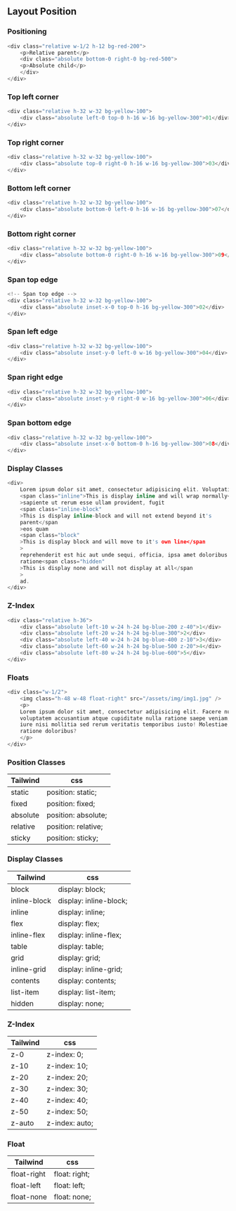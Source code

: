 ## Layout Position

### Positioning

```c
<div class="relative w-1/2 h-12 bg-red-200">
    <p>Relative parent</p>
    <div class="absolute bottom-0 right-0 bg-red-500">
    <p>Absolute child</p>
    </div>
</div>
```

### Top left corner

```c
<div class="relative h-32 w-32 bg-yellow-100">
    <div class="absolute left-0 top-0 h-16 w-16 bg-yellow-300">01</div>
</div>
```

### Top right corner

```c
<div class="relative h-32 w-32 bg-yellow-100">
    <div class="absolute top-0 right-0 h-16 w-16 bg-yellow-300">03</div>
</div>
```

### Bottom left corner

```c
<div class="relative h-32 w-32 bg-yellow-100">
    <div class="absolute bottom-0 left-0 h-16 w-16 bg-yellow-300">07</div>
</div>
```

### Bottom right corner

```c
<div class="relative h-32 w-32 bg-yellow-100">
    <div class="absolute bottom-0 right-0 h-16 w-16 bg-yellow-300">09</div>
</div>
```

### Span top edge

```c
<!-- Span top edge -->
<div class="relative h-32 w-32 bg-yellow-100">
    <div class="absolute inset-x-0 top-0 h-16 bg-yellow-300">02</div>
</div>
```

### Span left edge

```c
<div class="relative h-32 w-32 bg-yellow-100">
    <div class="absolute inset-y-0 left-0 w-16 bg-yellow-300">04</div>
</div>
```

### Span right edge

```c
<div class="relative h-32 w-32 bg-yellow-100">
    <div class="absolute inset-y-0 right-0 w-16 bg-yellow-300">06</div>
</div>
```

### Span bottom edge

```c
<div class="relative h-32 w-32 bg-yellow-100">
    <div class="absolute inset-x-0 bottom-0 h-16 bg-yellow-300">08</div>
</div>
```

### Display Classes

```c
<div>
    Lorem ipsum dolor sit amet, consectetur adipisicing elit. Voluptatibus
    <span class="inline">This is display inline and will wrap normally</span
    >sapiente ut rerum esse ullam provident, fugit
    <span class="inline-block"
    >This is display inline-block and will not extend beyond it's
    parent</span
    >eos quam
    <span class="block"
    >This is display block and will move to it's own line</span
    >
    reprehenderit est hic aut unde sequi, officia, ipsa amet doloribus
    ratione<span class="hidden"
    >This is display none and will not display at all</span
    >
    ad.
</div>
```

### Z-Index

```c
<div class="relative h-36">
    <div class="absolute left-10 w-24 h-24 bg-blue-200 z-40">1</div>
    <div class="absolute left-20 w-24 h-24 bg-blue-300">2</div>
    <div class="absolute left-40 w-24 h-24 bg-blue-400 z-10">3</div>
    <div class="absolute left-60 w-24 h-24 bg-blue-500 z-20">4</div>
    <div class="absolute left-80 w-24 h-24 bg-blue-600">5</div>
</div>
```

### Floats

```c
<div class="w-1/2">
    <img class="h-48 w-48 float-right" src="/assets/img/img1.jpg" />
    <p>
    Lorem ipsum dolor sit amet, consectetur adipisicing elit. Facere numquam
    voluptatem accusantium atque cupiditate nulla ratione saepe veniam, ex
    iure nisi mollitia sed rerum veritatis temporibus iusto! Molestiae,
    ratione doloribus?
    </p>
</div>
```

### Position Classes

| Tailwind | css                 |
| -------- | ------------------- |
| static   | position: static;   |
| fixed    | position: fixed;    |
| absolute | position: absolute; |
| relative | position: relative; |
| sticky   | position: sticky;   |

### Display Classes

| Tailwind     | css                    |
| ------------ | ---------------------- |
| block        | display: block;        |
| inline-block | display: inline-block; |
| inline       | display: inline;       |
| flex         | display: flex;         |
| inline-flex  | display: inline-flex;  |
| table        | display: table;        |
| grid         | display: grid;         |
| inline-grid  | display: inline-grid;  |
| contents     | display: contents;     |
| list-item    | display: list-item;    |
| hidden       | display: none;         |

### Z-Index

| Tailwind | css            |
| -------- | -------------- |
| z-0      | z-index: 0;    |
| z-10     | z-index: 10;   |
| z-20     | z-index: 20;   |
| z-30     | z-index: 30;   |
| z-40     | z-index: 40;   |
| z-50     | z-index: 50;   |
| z-auto   | z-index: auto; |

### Float

| Tailwind    | css           |
| ----------- | ------------- |
| float-right | float: right; |
| float-left  | float: left;  |
| float-none  | float: none;  |
